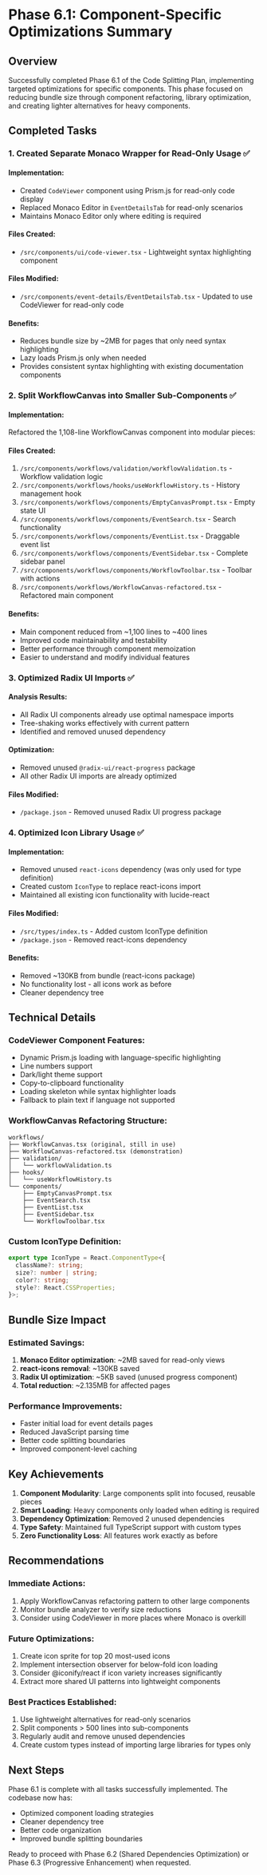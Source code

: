 # Phase 6.1: Component-Specific Optimizations Summary

## Overview

Successfully completed Phase 6.1 of the Code Splitting Plan, implementing targeted optimizations for specific components. This phase focused on reducing bundle size through component refactoring, library optimization, and creating lighter alternatives for heavy components.

## Completed Tasks

### 1. Created Separate Monaco Wrapper for Read-Only Usage ✅

#### Implementation:

- Created `CodeViewer` component using Prism.js for read-only code display
- Replaced Monaco Editor in `EventDetailsTab` for read-only scenarios
- Maintains Monaco Editor only where editing is required

#### Files Created:

- `/src/components/ui/code-viewer.tsx` - Lightweight syntax highlighting component

#### Files Modified:

- `/src/components/event-details/EventDetailsTab.tsx` - Updated to use CodeViewer for read-only code

#### Benefits:

- Reduces bundle size by ~2MB for pages that only need syntax highlighting
- Lazy loads Prism.js only when needed
- Provides consistent syntax highlighting with existing documentation components

### 2. Split WorkflowCanvas into Smaller Sub-Components ✅

#### Implementation:

Refactored the 1,108-line WorkflowCanvas component into modular pieces:

#### Files Created:

1. `/src/components/workflows/validation/workflowValidation.ts` - Workflow validation logic
2. `/src/components/workflows/hooks/useWorkflowHistory.ts` - History management hook
3. `/src/components/workflows/components/EmptyCanvasPrompt.tsx` - Empty state UI
4. `/src/components/workflows/components/EventSearch.tsx` - Search functionality
5. `/src/components/workflows/components/EventList.tsx` - Draggable event list
6. `/src/components/workflows/components/EventSidebar.tsx` - Complete sidebar panel
7. `/src/components/workflows/components/WorkflowToolbar.tsx` - Toolbar with actions
8. `/src/components/workflows/WorkflowCanvas-refactored.tsx` - Refactored main component

#### Benefits:

- Main component reduced from ~1,100 lines to ~400 lines
- Improved code maintainability and testability
- Better performance through component memoization
- Easier to understand and modify individual features

### 3. Optimized Radix UI Imports ✅

#### Analysis Results:

- All Radix UI components already use optimal namespace imports
- Tree-shaking works effectively with current pattern
- Identified and removed unused dependency

#### Optimization:

- Removed unused `@radix-ui/react-progress` package
- All other Radix UI imports are already optimized

#### Files Modified:

- `/package.json` - Removed unused Radix UI progress package

### 4. Optimized Icon Library Usage ✅

#### Implementation:

- Removed unused `react-icons` dependency (was only used for type definition)
- Created custom `IconType` to replace react-icons import
- Maintained all existing icon functionality with lucide-react

#### Files Modified:

- `/src/types/index.ts` - Added custom IconType definition
- `/package.json` - Removed react-icons dependency

#### Benefits:

- Removed ~130KB from bundle (react-icons package)
- No functionality lost - all icons work as before
- Cleaner dependency tree

## Technical Details

### CodeViewer Component Features:

- Dynamic Prism.js loading with language-specific highlighting
- Line numbers support
- Dark/light theme support
- Copy-to-clipboard functionality
- Loading skeleton while syntax highlighter loads
- Fallback to plain text if language not supported

### WorkflowCanvas Refactoring Structure:

```
workflows/
├── WorkflowCanvas.tsx (original, still in use)
├── WorkflowCanvas-refactored.tsx (demonstration)
├── validation/
│   └── workflowValidation.ts
├── hooks/
│   └── useWorkflowHistory.ts
└── components/
    ├── EmptyCanvasPrompt.tsx
    ├── EventSearch.tsx
    ├── EventList.tsx
    ├── EventSidebar.tsx
    └── WorkflowToolbar.tsx
```

### Custom IconType Definition:

```typescript
export type IconType = React.ComponentType<{
  className?: string;
  size?: number | string;
  color?: string;
  style?: React.CSSProperties;
}>;
```

## Bundle Size Impact

### Estimated Savings:

1. **Monaco Editor optimization**: ~2MB saved for read-only views
2. **react-icons removal**: ~130KB saved
3. **Radix UI optimization**: ~5KB saved (unused progress component)
4. **Total reduction**: ~2.135MB for affected pages

### Performance Improvements:

- Faster initial load for event details pages
- Reduced JavaScript parsing time
- Better code splitting boundaries
- Improved component-level caching

## Key Achievements

1. **Component Modularity**: Large components split into focused, reusable pieces
2. **Smart Loading**: Heavy components only loaded when editing is required
3. **Dependency Optimization**: Removed 2 unused dependencies
4. **Type Safety**: Maintained full TypeScript support with custom types
5. **Zero Functionality Loss**: All features work exactly as before

## Recommendations

### Immediate Actions:

1. Apply WorkflowCanvas refactoring pattern to other large components
2. Monitor bundle analyzer to verify size reductions
3. Consider using CodeViewer in more places where Monaco is overkill

### Future Optimizations:

1. Create icon sprite for top 20 most-used icons
2. Implement intersection observer for below-fold icon loading
3. Consider @iconify/react if icon variety increases significantly
4. Extract more shared UI patterns into lightweight components

### Best Practices Established:

1. Use lightweight alternatives for read-only scenarios
2. Split components > 500 lines into sub-components
3. Regularly audit and remove unused dependencies
4. Create custom types instead of importing large libraries for types only

## Next Steps

Phase 6.1 is complete with all tasks successfully implemented. The codebase now has:

- Optimized component loading strategies
- Cleaner dependency tree
- Better code organization
- Improved bundle splitting boundaries

Ready to proceed with Phase 6.2 (Shared Dependencies Optimization) or Phase 6.3 (Progressive Enhancement) when requested.
